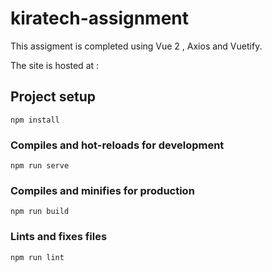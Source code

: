 # kiratech-assignment 

This assigment is completed using Vue 2 , Axios and Vuetify.

The site is hosted at : 

## Project setup
```
npm install
```

### Compiles and hot-reloads for development
```
npm run serve
```

### Compiles and minifies for production
```
npm run build
```

### Lints and fixes files
```
npm run lint
```

